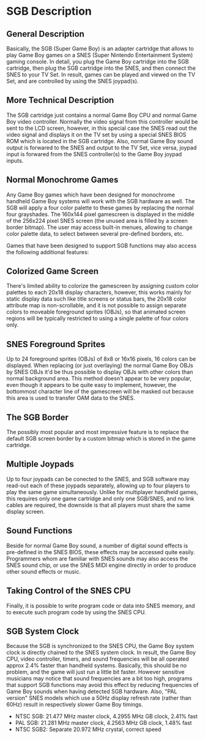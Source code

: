 # SGB Description

## General Description

Basically, the SGB (Super Game Boy) is an adapter cartridge that allows
to play Game Boy games on a SNES (Super Nintendo Entertainment System)
gaming console. In detail, you plug the Game Boy cartridge into the SGB
cartridge, then plug the SGB cartridge into the SNES, and then connect
the SNES to your TV Set. In result, games can be played and viewed on
the TV Set, and are controlled by using the SNES joypad(s).

## More Technical Description

The SGB cartridge just contains a normal Game Boy CPU and normal Game Boy
video controller. Normally the video signal from this controller would
be sent to the LCD screen, however, in this special case the SNES read
out the video signal and displays it on the TV set by using a special
SNES BIOS ROM which is located in the SGB cartridge. Also, normal
Game Boy sound output is forwared to the SNES and output to the TV Set,
vice versa, joypad input is forwared from the SNES controller(s) to the
Game Boy joypad inputs.

## Normal Monochrome Games

Any Game Boy games which have been designed for monochrome handheld
Game Boy systems will work with the SGB hardware as well. The SGB will
apply a four color palette to these games by replacing the normal four
grayshades. The 160x144 pixel gamescreen is displayed in the middle of
the 256x224 pixel SNES screen (the unused area is filled by a screen
border bitmap). The user may access built-in menues, allowing to change
color palette data, to select between several pre-defined borders, etc.

Games that have been designed to support SGB functions may also access
the following additional features:

## Colorized Game Screen

There's limited ability to colorize the gamescreen by assigning custom
color palettes to each 20x18 display characters, however, this works
mainly for static display data such like title screens or status bars,
the 20x18 color attribute map is non-scrollable, and it is not possible
to assign separate colors to moveable foreground sprites (OBJs), so that
animated screen regions will be typically restricted to using a single
palette of four colors only.

## SNES Foreground Sprites

Up to 24 foreground sprites (OBJs) of 8x8 or 16x16 pixels, 16 colors can
be displayed. When replacing (or just overlaying) the normal Game Boy
OBJs by SNES OBJs it'd be thus possible to display OBJs with other
colors than normal background area. This method doesn't appear to be
very popular, even though it appears to be quite easy to implement,
however, the bottommost character line of the gamescreen will be masked
out because this area is used to transfer OAM data to the SNES.

## The SGB Border

The possibly most popular and most impressive feature is to replace the
default SGB screen border by a custom bitmap which is stored in the game
cartridge.

## Multiple Joypads

Up to four joypads can be conected to the SNES, and SGB software may
read-out each of these joypads separately, allowing up to four players
to play the same game simultaneously. Unlike for multiplayer handheld
games, this requires only one game cartridge and only one SGB/SNES, and
no link cables are required, the downside is that all players must share
the same display screen.

## Sound Functions

Beside for normal Game Boy sound, a number of digital sound effects is
pre-defined in the SNES BIOS, these effects may be accessed quite
easily. Programmers whom are familiar with SNES sounds may also access
the SNES sound chip, or use the SNES MIDI engine directly in order to
produce other sound effects or music.

## Taking Control of the SNES CPU

Finally, it is possible to write program code or data into SNES memory,
and to execute such program code by using the SNES CPU.

## SGB System Clock

Because the SGB is synchronized to the SNES CPU, the Game Boy system
clock is directly chained to the SNES system clock. In result, the
Game Boy CPU, video controller, timers, and sound frequencies will be all
operated approx 2.4% faster than handheld systems. Basically, this
should be no problem, and the game will just run a little bit faster.
However sensitive musicians may notice that sound frequencies are a bit
too high, programs that support SGB functions may avoid this effect by
reducing frequencies of Game Boy sounds when having detected SGB
hardware. Also, "PAL version" SNES models which use a
50Hz display refresh rate (rather than 60Hz) result in
respectively slower Game Boy timings.

- NTSC SGB: 21.477 MHz master clock, 4.2955 MHz GB clock, 2.41% fast
- PAL SGB: 21.281 MHz master clock, 4.2563 MHz GB clock, 1.48% fast
- NTSC SGB2: Separate 20.972 MHz crystal, correct speed
